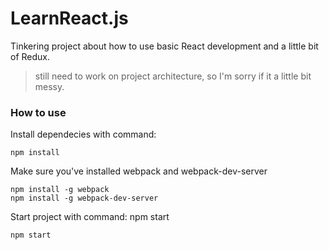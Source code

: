 # LearnReact.js
Tinkering project about how to use basic React development and a little bit of Redux.
> still need to work on project architecture, so I'm sorry if it a little bit messy.

### How to use
Install dependecies with command:  
```
npm install
```
Make sure you've installed webpack and webpack-dev-server
```
npm install -g webpack
npm install -g webpack-dev-server
```
Start project with command:  npm start
```
npm start
```